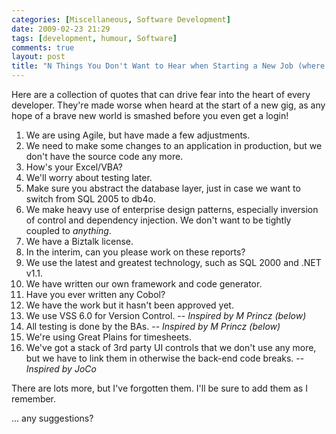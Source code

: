 ```yaml
---
categories: [Miscellaneous, Software Development]
date: 2009-02-23 21:29
tags: [development, humour, Software]
comments: true
layout: post
title: "N Things You Don't Want to Hear when Starting a New Job (where N &gt;= 1)"
---
```

Here are a collection of quotes that can drive fear into the heart of every developer. They're made worse when heard at the start of a new gig, as any hope of a brave new world is smashed before you even get a login!

<!--more-->
<ol>
<li>We are using Agile, but have made a few adjustments.</li>
<li>We need to make some changes to an application in production, but we don't have the source code any more.</li>
<li>How's your Excel/VBA?</li>
<li>We'll worry about testing later.</li>
<li>Make sure you abstract the database layer, just in case we want to switch from SQL 2005 to db4o.</li>
<li>We make heavy use of enterprise design patterns, especially inversion of control and dependency injection. We don't want to be tightly coupled to <em>anything</em>.</li>
<li>We have a Biztalk license.</li>
<li>In the interim, can you please work on these reports?</li>
<li>We use the latest and greatest technology, such as SQL 2000 and .NET v1.1.</li>
<li>We have written our own framework and code generator.</li>
<li>Have you ever written any Cobol?</li>
<li>We have the work but it hasn't been approved yet.</li>
<li>We use VSS 6.0 for Version Control. -- <em>Inspired by M Princz (below)</em></li>
<li>All testing is done by the BAs. -- <em>Inspired by M Princz (below)</em></li>
<li>We're using Great Plains for timesheets.</li>
<li>We've got a stack of 3rd party UI controls that we don't use any more, but we have to link them in otherwise the back-end code breaks. -- <em>Inspired by JoCo</em></li>
</ol>
There are lots more, but I've forgotten them. I'll be sure to add them as I remember.

... any suggestions?

<!--adsense-->
